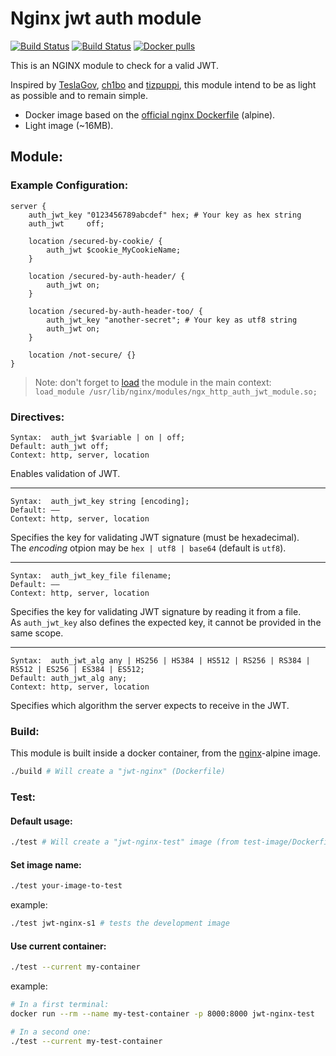 [github-license-url]: /blob/master/LICENSE
[docker-url]: https://hub.docker.com/r/maxxt/nginx-jwt-module/

# Nginx jwt auth module
[![Build Status](https://img.shields.io/github/license/maxx-t/nginx-jwt-module.svg)][github-license-url]
[![Build Status](https://img.shields.io/docker/build/maxxt/nginx-jwt-module.svg)][docker-url]
[![Docker pulls](https://img.shields.io/docker/pulls/maxxt/nginx-jwt-module.svg)][docker-url]

This is an NGINX module to check for a valid JWT.

Inspired by [TeslaGov](https://github.com/TeslaGov/ngx-http-auth-jwt-module), [ch1bo](https://github.com/ch1bo/nginx-jwt) and [tizpuppi](https://github.com/tizpuppi/ngx_http_auth_jwt_module), this module intend to be as light as possible and to remain simple.
 - Docker image based on the [official nginx Dockerfile](https://github.com/nginxinc/docker-nginx) (alpine).
 - Light image (~16MB).

## Module:

### Example Configuration:
```nginx
server {
    auth_jwt_key "0123456789abcdef" hex; # Your key as hex string
    auth_jwt     off;

    location /secured-by-cookie/ {
        auth_jwt $cookie_MyCookieName;
    }

    location /secured-by-auth-header/ {
        auth_jwt on;
    }

    location /secured-by-auth-header-too/ {
        auth_jwt_key "another-secret"; # Your key as utf8 string
        auth_jwt on;
    }

    location /not-secure/ {}
}
```

> Note: don't forget to [load](http://nginx.org/en/docs/ngx_core_module.html#load_module) the module in the main context: <br>`load_module /usr/lib/nginx/modules/ngx_http_auth_jwt_module.so;`

### Directives:

    Syntax:	 auth_jwt $variable | on | off;
    Default: auth_jwt off;
    Context: http, server, location

Enables validation of JWT.<hr>

    Syntax:	 auth_jwt_key string [encoding];
    Default: ——
    Context: http, server, location

Specifies the key for validating JWT signature (must be hexadecimal).<br>
The *encoding* otpion may be `hex | utf8 | base64` (default is `utf8`).<hr>

    Syntax:	 auth_jwt_key_file filename;
    Default: ——
    Context: http, server, location

Specifies the key for validating JWT signature by reading it from a file.<br>
As `auth_jwt_key` also defines the expected key, it cannot be provided in the same scope.<hr>

    Syntax:	 auth_jwt_alg any | HS256 | HS384 | HS512 | RS256 | RS384 | RS512 | ES256 | ES384 | ES512;
    Default: auth_jwt_alg any;
    Context: http, server, location

Specifies which algorithm the server expects to receive in the JWT.

### Build:
This module is built inside a docker container, from the [nginx](https://hub.docker.com/_/nginx/)-alpine image.

```bash
./build # Will create a "jwt-nginx" (Dockerfile)
```

### Test:
#### Default usage:
```bash
./test # Will create a "jwt-nginx-test" image (from test-image/Dockerfile) based on the "jwt-nginx" one.
```
#### Set image name:
```bash
./test your-image-to-test
```
example:
```bash
./test jwt-nginx-s1 # tests the development image
```
#### Use current container:
```bash
./test --current my-container
```
example:
```bash
# In a first terminal:
docker run --rm --name my-test-container -p 8000:8000 jwt-nginx-test

# In a second one:
./test --current my-test-container
```
